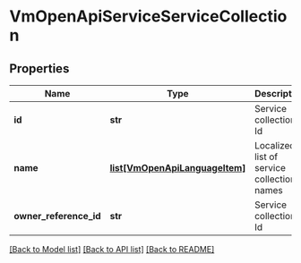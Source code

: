 # VmOpenApiServiceServiceCollection

## Properties
Name | Type | Description | Notes
------------ | ------------- | ------------- | -------------
**id** | **str** | Service collection Id | [optional] 
**name** | [**list[VmOpenApiLanguageItem]**](VmOpenApiLanguageItem.md) | Localized list of service collection names | [optional] 
**owner_reference_id** | **str** | Service collection Id | [optional] 

[[Back to Model list]](../README.md#documentation-for-models) [[Back to API list]](../README.md#documentation-for-api-endpoints) [[Back to README]](../README.md)

